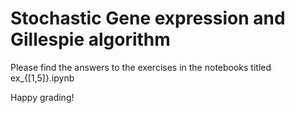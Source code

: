 # Stochastic Gene expression and Gillespie algorithm

Please find the answers to the exercises in the notebooks titled ex\_{[1,5]}.ipynb

Happy grading!
